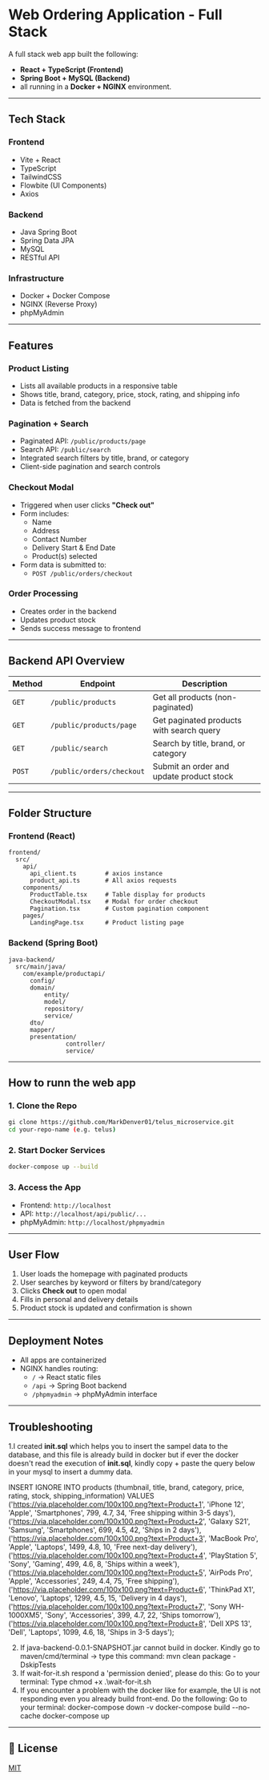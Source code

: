 # Web Ordering Application - Full Stack 

A full stack web app built the following:
- **React + TypeScript (Frontend)**
- **Spring Boot + MySQL (Backend)**
- all running in a **Docker + NGINX** environment.

---

## Tech Stack

### Frontend

- Vite + React
- TypeScript
- TailwindCSS
- Flowbite (UI Components)
- Axios

### Backend

- Java Spring Boot
- Spring Data JPA
- MySQL
- RESTful API

### Infrastructure

- Docker + Docker Compose
- NGINX (Reverse Proxy)
- phpMyAdmin

---

## Features

### Product Listing

- Lists all available products in a responsive table
- Shows title, brand, category, price, stock, rating, and shipping info
- Data is fetched from the backend

### Pagination + Search

- Paginated API: `/public/products/page`
- Search API: `/public/search`
- Integrated search filters by title, brand, or category
- Client-side pagination and search controls

### Checkout Modal

- Triggered when user clicks **"Check out"**
- Form includes:
  - Name
  - Address
  - Contact Number
  - Delivery Start & End Date
  - Product(s) selected
- Form data is submitted to:
  - `POST /public/orders/checkout`

### Order Processing

- Creates order in the backend
- Updates product stock
- Sends success message to frontend

---

## Backend API Overview

| Method | Endpoint                  | Description                              |
| ------ | ------------------------- | ---------------------------------------- |
| `GET`  | `/public/products`        | Get all products (non-paginated)         |
| `GET`  | `/public/products/page`   | Get paginated products with search query |
| `GET`  | `/public/search`          | Search by title, brand, or category      |
| `POST` | `/public/orders/checkout` | Submit an order and update product stock |

---

## Folder Structure

### Frontend (React)

```
frontend/
  src/
    api/
      api_client.ts        # axios instance
      product_api.ts       # All axios requests
    components/
      ProductTable.tsx     # Table display for products
      CheckoutModal.tsx    # Modal for order checkout
      Pagination.tsx       # Custom pagination component
    pages/
      LandingPage.tsx      # Product listing page
```

### Backend (Spring Boot)

```
java-backend/
  src/main/java/
    com/example/productapi/
      config/
      domain/
          entity/
          model/
          repository/
          service/
      dto/
      mapper/
      presentation/
                controller/
                service/
```

---

## How to runn the web app

### 1. Clone the Repo

```bash
gi clone https://github.com/MarkDenver01/telus_microservice.git
cd your-repo-name (e.g. telus)
```

### 2. Start Docker Services

```bash
docker-compose up --build
```

### 3. Access the App

- Frontend: `http://localhost`
- API: `http://localhost/api/public/...`
- phpMyAdmin: `http://localhost/phpmyadmin`

---

## User Flow

1. User loads the homepage with paginated products
2. User searches by keyword or filters by brand/category
3. Clicks **Check out** to open modal
4. Fills in personal and delivery details
5. Product stock is updated and confirmation is shown

---

## Deployment Notes

- All apps are containerized
- NGINX handles routing:
  - `/` → React static files
  - `/api` → Spring Boot backend
  - `/phpmyadmin` → phpMyAdmin interface

---

## Troubleshooting

1.I created **init.sql** which helps you to insert the sampel data to the database, and this file is already build in docker but if ever the docker doesn't
read the execution of **init.sql**, kindly copy + paste the query below in your mysql to insert a dummy data.

INSERT IGNORE INTO products (thumbnail, title, brand, category, price, rating, stock, shipping_information)
VALUES
    ('https://via.placeholder.com/100x100.png?text=Product+1', 'iPhone 12', 'Apple', 'Smartphones', 799, 4.7, 34, 'Free shipping within 3-5 days'),
    ('https://via.placeholder.com/100x100.png?text=Product+2', 'Galaxy S21', 'Samsung', 'Smartphones', 699, 4.5, 42, 'Ships in 2 days'),
    ('https://via.placeholder.com/100x100.png?text=Product+3', 'MacBook Pro', 'Apple', 'Laptops', 1499, 4.8, 10, 'Free next-day delivery'),
    ('https://via.placeholder.com/100x100.png?text=Product+4', 'PlayStation 5', 'Sony', 'Gaming', 499, 4.6, 8, 'Ships within a week'),
    ('https://via.placeholder.com/100x100.png?text=Product+5', 'AirPods Pro', 'Apple', 'Accessories', 249, 4.4, 75, 'Free shipping'),
    ('https://via.placeholder.com/100x100.png?text=Product+6', 'ThinkPad X1', 'Lenovo', 'Laptops', 1299, 4.5, 15, 'Delivery in 4 days'),
    ('https://via.placeholder.com/100x100.png?text=Product+7', 'Sony WH-1000XM5', 'Sony', 'Accessories', 399, 4.7, 22, 'Ships tomorrow'),
    ('https://via.placeholder.com/100x100.png?text=Product+8', 'Dell XPS 13', 'Dell', 'Laptops', 1099, 4.6, 18, 'Ships in 3-5 days');

2. If java-backend-0.0.1-SNAPSHOT.jar cannot build in docker. Kindly go to maven/cmd/terminal -> type this command: mvn clean package -DskipTests
3. If wait-for-it.sh respond a 'permission denied', please do this:
Go to your terminal:
Type chmod +x .\wait-for-it.sh
4. If you encounter a problem with the docker like for example, the UI is not responding even you already build front-end. Do the following:
Go to your terminal:
docker-compose down -v
docker-compose build --no-cache
docker-compose up

---

## 📄 License

[MIT](LICENSE)

